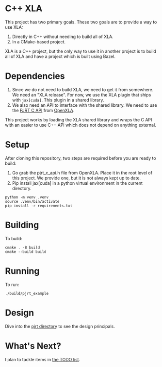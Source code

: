 # C++ XLA

This project has two primary goals. These two goals are to provide a way to use XLA:

1. Directly in C++ without needing to build all of XLA.
2. In a CMake-based project.

XLA is a C++ project, but the only way to use it in another project is to build all of XLA and have a project which is built using Bazel.

# Dependencies

1. Since we do not need to build XLA, we need to get it from somewhere. We need an "XLA release". For now, we use the XLA plugin that ships with `jax[cuda]`. This plugin in a shared library.
2. We also need an API to interface with the shared library. We need to use the [PJRT C API](https://github.com/openxla/xla/blob/main/xla/pjrt/c/pjrt_c_api.h) from [OpenXLA](https://github.com/openxla/xla).

This project works by loading the XLA shared library and wraps the C API with an easier to use C++ API which does not depend on anything external.

# Setup

After cloning this repository, two steps are required before you are ready to build:

1. Go grab the pjrt_c_api.h file from OpenXLA. Place it in the root level of this project. We provide one, but it is not always kept up to date.
2. Pip install jax\[cuda\] in a python virtual environment in the current directory.

```
python -m venv .venv
source .venv/bin/activate
pip install -r requirements.txt
```

# Building

To build:
```
cmake . -B build
cmake --build build
```

# Running

To run:
```
./build/pjrt_example
```

# Design

Dive into the [pjrt directory](pjrt/) to see the design principals.

# What's Next?

I plan to tackle items in [the TODO list](TODO.md).